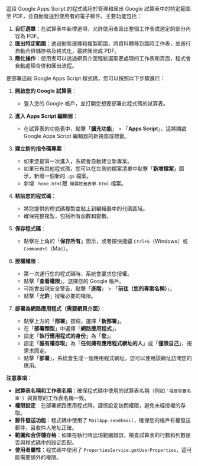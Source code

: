 這段 Google Apps Script 的程式碼用於管理和匯出 Google 試算表中的特定範圍至 PDF，並自動發送到使用者的電子郵件。主要功能包括：
1. **自訂選單**：在試算表中新增選項，允許使用者匯出整個工作表或選定的部分內容為 PDF。
2. **匯出特定範圍**：透過動態選擇和複製範圍，將資料轉移到臨時工作表，並進行自動合併儲存格及格式化，最終匯出成 PDF。
3. **簡化操作**：使用者可以透過網頁介面輕鬆選取要處理的工作表和頁面，程式會自動處理合併和匯出流程。

要部署這段 Google Apps Script 程式碼，您可以按照以下步驟進行：

1. **開啟您的 Google 試算表**：
   - 登入您的 Google 帳戶，並打開您想要部署此程式碼的試算表。

2. **進入 Apps Script 編輯器**：
   - 在試算表的功能表中，點擊「**擴充功能**」 > 「**Apps Script**」。這將開啟 Google Apps Script 編輯器的新視窗或標籤。

3. **建立新的指令碼專案**：
   - 如果您是第一次進入，系統會自動建立新專案。
   - 如果已有其他程式碼，您可以在左側的檔案清單中點擊「**新增檔案**」圖示，新增一個新的 `.gs` 檔案。
   - 新增 ` home.html`跟` 開展牧養表單.html` 檔案。

4. **粘貼您的程式碼**：
   - 將您提供的程式碼複製並貼上到編輯器中的代碼區域。
   - 確保完整複製，包括所有函數和變數。

5. **保存程式碼**：
   - 點擊左上角的「**保存所有**」圖示，或者按快捷鍵 `Ctrl+S`（Windows）或 `Command+S`（Mac）。

6. **授權權限**：
   - 第一次運行您的程式碼時，系統會要求您授權。
   - 點擊「**查看權限**」，選擇您的 Google 帳戶。
   - 可能會出現安全警告，點擊「**進階**」 > 「**前往（您的專案名稱）**」。
   - 點擊「**允許**」授權必要的權限。

7. **部署為網路應用程式（需要網頁介面）**：
   - 點擊上方的「**部署**」按鈕，選擇「**新部署**」。
   - 在「**部署類型**」中選擇「**網路應用程式**」。
   - 設定「**執行應用程式的身份**」為「**您**」。
   - 設定「**誰有權存取**」為「**任何擁有應用程式網址的人**」或「**僅限自己**」，視需求而定。
   - 點擊「**部署**」，系統會生成一個應用程式網址，您可以使用該網址訪問您的應用。

**注意事項**：

- **試算表名稱和工作表名稱**：確保程式碼中使用的試算表名稱（例如 `'福音牧養名單'`）與實際的工作表名稱一致。
- **權限設定**：在部署網路應用程式時，謹慎設定訪問權限，避免未經授權的存取。
- **郵件發送功能**：程式碼中使用了 `MailApp.sendEmail`，確保您的帳戶有權發送郵件，且收件人地址正確。
- **範圍和合併儲存格**：如果在執行時出現範圍錯誤，檢查試算表的行數和列數是否與程式碼中的設定匹配。
- **使用者屬性**：程式碼中使用了 `PropertiesService.getUserProperties`，這可能需要額外的權限。

